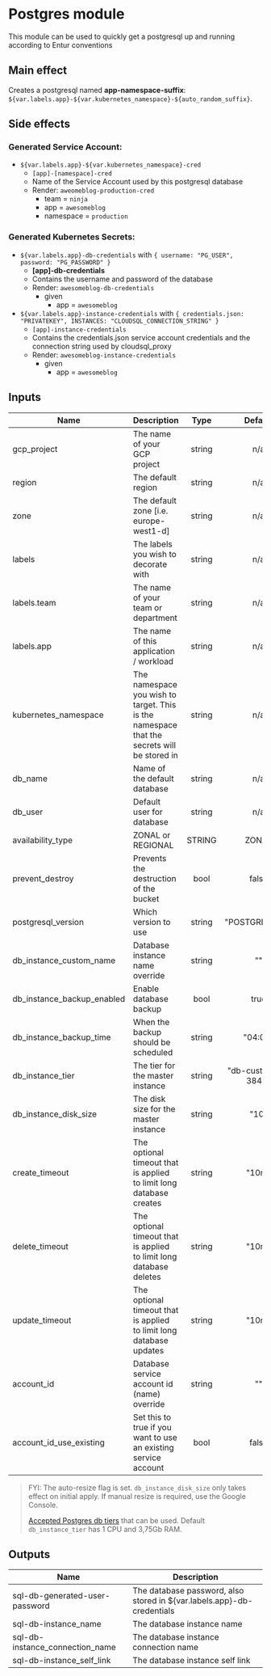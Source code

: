 # Postgres module

This module can be used to quickly get a postgresql up and running according to Entur conventions

## Main effect

Creates a postgresql named **app-namespace-suffix**: `${var.labels.app}-${var.kubernetes_namespace}-${auto_random_suffix}`.

## Side effects

### Generated Service Account:

- `${var.labels.app}-${var.kubernetes_namespace}-cred`
  - `[app]-[namespace]-cred`
  - Name of the Service Account used by this postgresql database
  - Render: `aweomeblog-production-cred`
      - team = `ninja`
      - app = `awesomeblog`
      - namespace = `production`

### Generated Kubernetes Secrets:

- `${var.labels.app}-db-credentials` with `{ username: "PG_USER", password: "PG_PASSWORD" }`
  - **[app]-db-credentials**
  - Contains the username and password of the database
  - Render: `awesomeblog-db-credentials`
    - given
      - app = `awesomeblog`
- `${var.labels.app}-instance-credentials` with `{ credentials.json: "PRIVATEKEY", INSTANCES: "CLOUDSQL_CONNECTION_STRING" }`
  - `[app]-instance-credentials`
  - Contains the credentials.json service account credentials and the connection string used by cloudsql_proxy
  - Render: `awesomeblog-instance-credentials`
    - given
      - app = `awesomeblog`

## Inputs

| Name | Description | Type | Default | Required |
|------|-------------|:----:|:-----:|:-----:|
| gcp_project | The name of your GCP project | string | n/a | yes |
| region | The default region | string | n/a | yes |
| zone | The default zone [i.e. europe-west1-d] | string | n/a | yes |
| labels | The labels you wish to decorate with | string | n/a | yes |
| labels.team | The name of your team or department | string | n/a | yes |
| labels.app | The name of this application / workload | string | n/a | yes |
| kubernetes_namespace | The namespace you wish to target. This is the namespace that the secrets will be stored in | string | n/a | yes |
| db_name | Name of the default database | string | n/a | yes |
| db_user | Default user for database | string | n/a | yes |
| availability_type | ZONAL or REGIONAL | STRING | ZONAL | no
| prevent_destroy | Prevents the destruction of the bucket | bool | false | no |
| postgresql_version | Which version to use | string | "POSTGRES_9_6" | no |
| db_instance_custom_name | Database instance name override | string | "" | no |
| db_instance_backup_enabled | Enable database backup | bool | true | no |
| db_instance_backup_time | When the backup should be scheduled | string | "04:00" | no |
| db_instance_tier | The tier for the master instance | string | "db-custom-1-3840" | no |
| db_instance_disk_size | The disk size for the master instance | string | "10" | no |
| create_timeout | The optional timeout that is applied to limit long database creates | string | "10m" | no |
| delete_timeout | The optional timeout that is applied to limit long database deletes | string | "10m" | no |
| update_timeout | The optional timeout that is applied to limit long database updates | string | "10m" | no |
| account_id | Database service account id (name) override | string | "" | no |
| account_id_use_existing | Set this to true if you want to use an existing service account | bool | false | no |

> FYI: The auto-resize flag is set. `db_instance_disk_size` only takes effect on initial apply. If manual resize is required, use the Google Console.
> 
>[Accepted Postgres db tiers](https://cloud.google.com/sql/docs/postgres/create-instance#machine-types) that can be used. Default `db_instance_tier` has 1 CPU and 3,75Gb RAM. 

## Outputs

| Name | Description |
|------|-------------|
| sql-db-generated-user-password | The database password, also stored in ${var.labels.app}-db-credentials |
| sql-db-instance_name | The database instance name |
| sql-db-instance_connection_name | The database instance connection name |
| sql-db-instance_self_link | The database instance self link |
